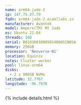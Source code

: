 ```yaml
---
name: arm64-jade-2
ip: 147.75.47.79
fqdn: arm64-jade-2.ocamllabs.io
manufacturer: Avantek
model: Ampere(TM) Mt Jade
os: Ubuntu 22.04
threads: 160
serial: B8103001000501400051N0SA
memory: 256GB
processor: 'Neoverse-N1'
location: Equinix
notes: Cluster worker
pool: linux-arm64
disks:
  - 2 x 900GB NVMe
latitude: 32.7767
longitude: -96.7970
---
```

{% include details.html %} 

